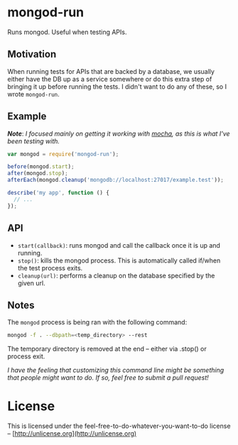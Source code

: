# mongod-run
Runs mongod. Useful when testing APIs.

## Motivation
When running tests for APIs that are backed by a database, we usually either have the DB up as a service somewhere or do this extra step of bringing it up before running the tests. I didn't want to do any of these, so I wrote `mongod-run`.

## Example
___Note___: _I focused mainly on getting it working with [mocha](http://visionmedia.github.io/mocha/), as this is what I've been testing with._

```javascript
var mongod = require('mongod-run');

before(mongod.start);
after(mongod.stop);
afterEach(mongod.cleanup('mongodb://localhost:27017/example.test'));

describe('my app', function () {
  // ...
});
```

## API
* `start(callback)`: runs mongod and call the callback once it is up and running.
* `stop()`: kills the mongod process. This is automatically called if/when the test process exits.
* `cleanup(url)`: performs a cleanup on the database specified by the given url.

## Notes
The `mongod` process is being ran with the following command:
```bash
mongod -f . --dbpath=<temp_directory> --rest
```
The temporary directory is removed at the end – either via .stop() or process exit.

_I have the feeling that customizing this command line might be something that people might want to do. If so, feel free to submit a pull request!_

# License
This is licensed under the feel-free-to-do-whatever-you-want-to-do license – [http://unlicense.org](http://unlicense.org)
